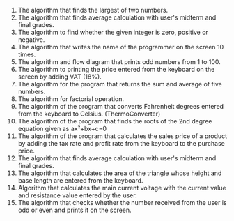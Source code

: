 1) The algorithm that finds the largest of two numbers.
2) The algorithm that finds average calculation with user's midterm and final grades.                                  
3) The algorithm to find whether the given integer is zero, positive or negative.
4) The algorithm that writes the name of the programmer on the screen 10 times.
5) The algorithm and flow diagram that prints odd numbers from 1 to 100.
6) The algorithm to printing the price entered from the keyboard on the screen by adding VAT (18%).
7) The algorithm for the program that returns the sum and average of five numbers.
8) The algorithm for factorial operation.
9) The algorithm of the program that converts Fahrenheit degrees entered from the keyboard to Celsius. (ThermoConverter)
10) The algorithm of the program that finds the roots of the 2nd degree equation given as ax²+bx+c=0
11) The algorithm of the program that calculates the sales price of a product by adding the tax rate and profit rate from the keyboard to the purchase price.
12) The algorithm that finds average calculation with user's midterm and final grades.              
13) The algorithm that calculates the area of ​​the triangle whose height and base length are entered from the keyboard.
14) Algorithm that calculates the main current voltage with the current value and resistance value entered by the user.
15) The algorithm that checks whether the number received from the user is odd or even and prints it on the screen.
